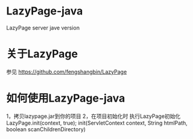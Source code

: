 # LazyPage-java
LazyPage server jave version 
# 关于LazyPage
参见 https://github.com/fengshangbin/LazyPage
# 如何使用LazyPage-java
1，拷贝lazypage.jar到你的项目
2，在项目初始化时 执行LazyPage初始化 LazyPage.init(context, true);
init(ServletContext context, String htmlPath, boolean scanChildrenDirectory)